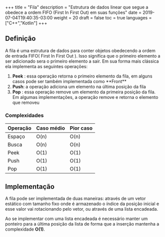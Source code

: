 +++
title = "Fila"
description = "Estrutura de dados linear que segue a obedece a ordem FIFO (First In First Out) em suas funções"
date = 2019-07-04T19:40:35-03:00
weight = 20
draft = false
toc = true
languages = ["C++","Kotlin"]
+++

<h2 class="title is-4"> Definição </h2>

A fila é uma estrutura de dados para conter objetos obedecendo a ordem de entrada FIFO( First In First Out ). Isso significa
que o primeiro elemento a ser adicionado sera o primeiro elemento a sair. Em sua forma mais clássica ela implementa
as seguintes operações:

<div class="margin_left">
  <ol>
    <li><b>Peek</b> : essa operação retorna o primeiro elemento da fila, em alguns casos pode ser também implementada como **Front**</li>
    <li><b>Push</b>: a operação adiciona um elemento na última posição da fila</li>
    <li><b>Pop</b> : essa operação remove um elemento da primeira posição da fila. Em algumas implementações, a operação remove e retorna o elemento que removeu </li>
  </ol>
</div>

<div class="container has-text-centered">
<h3 class="title is-5 margin_top"> Complexidades </h3>

<table class="table is-striped is-bordered center" >
    <thead>
        <tr>
            <th>Operação</th>
            <th>Caso médio</th> 
            <th>Pior caso</th>
        </tr>
    </thead>
    <tbody>
        <tr>
            <td>Espaço</td>
            <td>O(n)</td> 
            <td>O(n)</td>
        </tr>
        <tr>
            <td>Busca</td>
            <td>O(n)</td> 
            <td>O(n)</td>
        </tr>
        <tr>
            <td>Peek</td>
            <td>O(1)</td> 
            <td>O(1)</td>
        </tr>
        <tr>
            <td>Push</td>
            <td>O(1)</td> 
            <td>O(1)</td>
        </tr>
        <tr>
            <td>Pop</td>
            <td>O(1)</td> 
            <td>O(1)</td>
        </tr>
    </tbody>
</table>
</div>

<h2 class="title is-4 margin_top"> Implementação </h2>

A fila pode ser implementada de duas maneiras: através de um vetor estático com tamanho fixo onde é armazenado o índice da posição inicial e esse valor vai rotacionando pelo vetor, ou através de uma lista encadeada.

Ao se implementar com uma lista encadeada é necessário manter um ponteiro para a última posição da lista de forma que a inserção mantenha a complexidade **O(1)**.